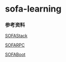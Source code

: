 #                                      sofa-learning


### 参考资料
[SOFAStack](http://www.sofastack.tech/)

[SOFARPC](http://www.sofastack.tech/sofa-rpc)

[SOFABoot](http://www.sofastack.tech/sofa-boot)